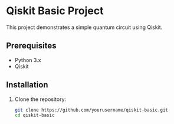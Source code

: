# Qiskit Basic Project

This project demonstrates a simple quantum circuit using Qiskit.

## Prerequisites

- Python 3.x
- Qiskit

## Installation

1. Clone the repository:
   ```sh
   git clone https://github.com/yourusername/qiskit-basic.git
   cd qiskit-basic



   
